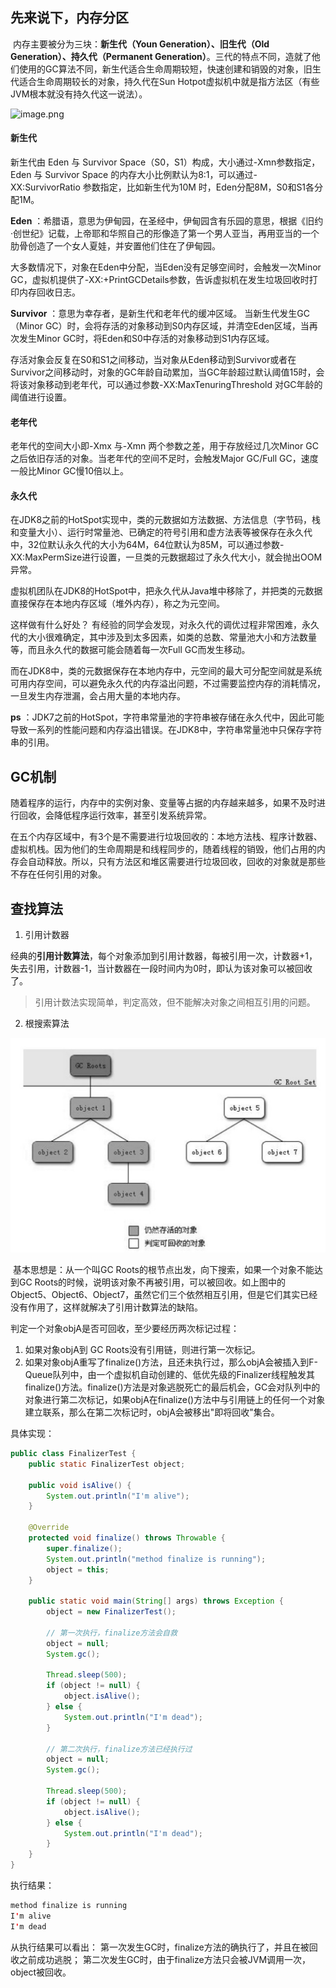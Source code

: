 ## 先来说下，内存分区

​       内存主要被分为三块：**新生代（Youn Generation）、旧生代（Old Generation）、持久代（Permanent Generation）**。三代的特点不同，造就了他们使用的GC算法不同，新生代适合生命周期较短，快速创建和销毁的对象，旧生代适合生命周期较长的对象，持久代在Sun Hotpot虚拟机中就是指方法区（有些JVM根本就没有持久代这一说法）。

![image.png](/Users/tigerkim/Projects/jinhuayun-programming-knowledge/docs/java%E5%9F%BA%E7%A1%80/images/image-20190326101652634.png)



#### 新生代

新生代由 Eden 与 Survivor Space（S0，S1）构成，大小通过-Xmn参数指定，Eden 与 Survivor Space 的内存大小比例默认为8:1，可以通过-XX:SurvivorRatio 参数指定，比如新生代为10M 时，Eden分配8M，S0和S1各分配1M。

**Eden** ：希腊语，意思为伊甸园，在圣经中，伊甸园含有乐园的意思，根据《旧约·创世纪》记载，上帝耶和华照自己的形像造了第一个男人亚当，再用亚当的一个肋骨创造了一个女人夏娃，并安置他们住在了伊甸园。

大多数情况下，对象在Eden中分配，当Eden没有足够空间时，会触发一次Minor GC，虚拟机提供了-XX:+PrintGCDetails参数，告诉虚拟机在发生垃圾回收时打印内存回收日志。

**Survivor** ：意思为幸存者，是新生代和老年代的缓冲区域。 当新生代发生GC（Minor GC）时，会将存活的对象移动到S0内存区域，并清空Eden区域，当再次发生Minor GC时，将Eden和S0中存活的对象移动到S1内存区域。

存活对象会反复在S0和S1之间移动，当对象从Eden移动到Survivor或者在Survivor之间移动时，对象的GC年龄自动累加，当GC年龄超过默认阈值15时，会将该对象移动到老年代，可以通过参数-XX:MaxTenuringThreshold 对GC年龄的阈值进行设置。

#### 老年代

老年代的空间大小即-Xmx 与-Xmn 两个参数之差，用于存放经过几次Minor GC之后依旧存活的对象。当老年代的空间不足时，会触发Major GC/Full GC，速度一般比Minor GC慢10倍以上。

#### 永久代

在JDK8之前的HotSpot实现中，类的元数据如方法数据、方法信息（字节码，栈和变量大小）、运行时常量池、已确定的符号引用和虚方法表等被保存在永久代中，32位默认永久代的大小为64M，64位默认为85M，可以通过参数-XX:MaxPermSize进行设置，一旦类的元数据超过了永久代大小，就会抛出OOM异常。

虚拟机团队在JDK8的HotSpot中，把永久代从Java堆中移除了，并把类的元数据直接保存在本地内存区域（堆外内存），称之为元空间。

这样做有什么好处？ 有经验的同学会发现，对永久代的调优过程非常困难，永久代的大小很难确定，其中涉及到太多因素，如类的总数、常量池大小和方法数量等，而且永久代的数据可能会随着每一次Full GC而发生移动。

而在JDK8中，类的元数据保存在本地内存中，元空间的最大可分配空间就是系统可用内存空间，可以避免永久代的内存溢出问题，不过需要监控内存的消耗情况，一旦发生内存泄漏，会占用大量的本地内存。

**ps** ：JDK7之前的HotSpot，字符串常量池的字符串被存储在永久代中，因此可能导致一系列的性能问题和内存溢出错误。在JDK8中，字符串常量池中只保存字符串的引用。

## GC机制

随着程序的运行，内存中的实例对象、变量等占据的内存越来越多，如果不及时进行回收，会降低程序运行效率，甚至引发系统异常。

​       在五个内存区域中，有3个是不需要进行垃圾回收的：本地方法栈、程序计数器、虚拟机栈。因为他们的生命周期是和线程同步的，随着线程的销毁，他们占用的内存会自动释放。所以，只有方法区和堆区需要进行垃圾回收，回收的对象就是那些不存在任何引用的对象。



## 查找算法

1. 引用计数器

​        经典的**引用计数算法**，每个对象添加到引用计数器，每被引用一次，计数器+1，失去引用，计数器-1，当计数器在一段时间内为0时，即认为该对象可以被回收了。

> 引用计数法实现简单，判定高效，但不能解决对象之间相互引用的问题。



2. 根搜索算法



![image.png](images/can_get.png)

​		基本思想是：从一个叫GC Roots的根节点出发，向下搜索，如果一个对象不能达到GC Roots的时候，说明该对象不再被引用，可以被回收。如上图中的Object5、Object6、Object7，虽然它们三个依然相互引用，但是它们其实已经没有作用了，这样就解决了引用计数算法的缺陷。



判定一个对象objA是否可回收，至少要经历两次标记过程：

1. 如果对象objA到 GC Roots没有引用链，则进行第一次标记。 
2. 如果对象objA重写了finalize()方法，且还未执行过，那么objA会被插入到F-Queue队列中，由一个虚拟机自动创建的、低优先级的Finalizer线程触发其finalize()方法。finalize()方法是对象逃脱死亡的最后机会，GC会对队列中的对象进行第二次标记，如果objA在finalize()方法中与引用链上的任何一个对象建立联系，那么在第二次标记时，objA会被移出"即将回收"集合。



具体实现：

```java
public class FinalizerTest {
    public static FinalizerTest object;

    public void isAlive() {
        System.out.println("I'm alive");
    }

    @Override
    protected void finalize() throws Throwable {
        super.finalize();
        System.out.println("method finalize is running");
        object = this;
    }

    public static void main(String[] args) throws Exception {
        object = new FinalizerTest();

        // 第一次执行，finalize方法会自救
        object = null;
        System.gc();

        Thread.sleep(500);
        if (object != null) {
            object.isAlive();
        } else {
            System.out.println("I'm dead");
        }

        // 第二次执行，finalize方法已经执行过
        object = null;
        System.gc();

        Thread.sleep(500);
        if (object != null) {
            object.isAlive();
        } else {
            System.out.println("I'm dead");
        }
    }
}
```

执行结果：

```java
method finalize is running
I'm alive
I'm dead
```

从执行结果可以看出： 第一次发生GC时，finalize方法的确执行了，并且在被回收之前成功逃脱； 第二次发生GC时，由于finalize方法只会被JVM调用一次，object被回收。